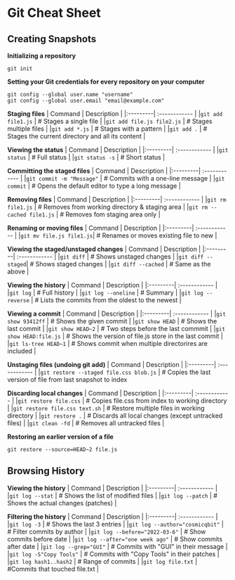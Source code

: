 # Git Cheat Sheet
      
## Creating Snapshots
**Initializing a repository**
```
git init
```

**Setting your Git credentials for every repository on your computer**
```
git config --global user.name "username"
git config --global user.email "email@example.com"
```

**Staging files**
| Command | Description |
|:---------| :------------ |
|`git add file1.js` | # Stages a single file |
|`git add file.js file2.js` | # Stages multiple files |
|`git add *.js` | # Stages with a pattern |
|`git add .` | # Stages the current directory and all its content |

**Viewing the status**
| Command | Description |
|:---------| :------------ |
|`git status` | # Full status |
|`git status -s` | # Short status |


**Committing the staged files**
| Command | Description |
|:---------| :------------ |
|`git commit -m "Message"` | # Commits with a one-line message |
|`git commit` | # Opens the default editor to type a long message |

**Removing files**
| Command | Description |
|:---------| :------------ |
|`git rm file1.js` | # Removes from working directory & staging area |
|`git rm --cached file1.js` | # Removes fom staging area only |

**Renaming or moving files**
| Command | Description |
|:---------| :------------ |
|`git mv file.js file1.js`| # Renames or moves existing file to new |


**Viewing the staged/unstaged changes**
| Command | Description |
|:---------| :------------ |
|`git diff` | # Shows unstaged changes |
|`git diff --staged`| # Shows staged changes |
|`git diff --cached` | # Same as the above |

**Viewing the history**
| Command | Description |
|:---------| :------------ |
|`git log` | # Full history |
|`git log --oneline` | # Summary |
|`git log --reverse` | # Lists the commits from the oldest to the newest |

**Viewing a commit**
| Command | Description |
|:---------| :------------ |
|`git show 93412ff` | # Shows the given commit |
|`git show HEAD` | # Shows the last commit |
|`git show HEAD~2` | # Two steps before the last commmit |
|`git show HEAD:file.js` | # Shows the version of file.js store in the last commit |
|`git ls-tree HEAD~1` | # Shows commit when multiple directorires are included |

**Unstaging files (undoing git add)**
| Command | Description |
|:---------| :------------ |
|`git restore --staged file.css blob.js` | # Copies the last version of file from last snapshot to index

**Discarding local changes**
| Command | Description |
|:---------| :------------ |
|`git restore file.css` | # Copies file.css from index to working directory |
|`git restore file.css text.sh` | # Restore multiple files in working directory |
|`git restore .` | # Discards all local changes (except untracked files) |
|`git clean -fd` | # Removes all untracked files | 

**Restoring an earlier version of a file**
```
git restore --source=HEAD~2 file.js
```

## Browsing History

**Viewing the history**
| Command | Description |
|:---------| :------------ |
|`git log --stat` | # Shows the list of modified files |
|`git log --patch` | # Shows the actual changes (patches) |

**Filtering the history**
| Command | Description |
|:---------| :------------ |
|`git log -3` | # Shows the last 3 entries | 
|`git log --author="cosmicqbit"` | # Filter commits by author |
|`git log --before="2022-03-6"` | # Show commits before date |
|`git log --after="one week ago"` | # Show commits after date | 
|`git log --grep="GUI"` | # Commits with "GUI" in their message |
|`git log -S"Copy Tools"` | # Commits with "Copy Tools" in their patches |
|`git log hash1..hash2` | # Range of commits |
|`git log file.txt` | #Commits that touched file.txt |
